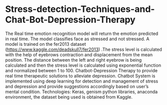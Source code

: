 # Stress-detection-Techniques-and-Chat-Bot-Depression-Therapy
The Real time emotion recognition model will return the emotion predicted in real time. The model classifies face as stressed and not stressed. A model is trained on the fer2013 dataset (https://www.kaggle.com/deadskull7/fer2013) .The stress level is calculated with the help of eyebrows contraction and displacement from the mean position. The distance between the left and right eyebrow is being calculated and then the stress level is calculated using exponential function and normalized between 1 to 100. Chatbot-Depression Therapy to provide real time therapeutic solutions to alleviate depression. Chatbot System is implemented using deep learning for detection and management of stress and depression and provide suggestions accordingly based on user’s mental condition. Technologies: Keras, genism python libraries, anaconda environment, the dataset being used is obtained from Kaggle.
